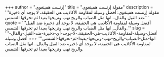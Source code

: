 +++
author = "إرنست همينغوي"
title = "مقولة إرنست همينغوي"
description = '''مقولة إرنست همينغوي: أفضل وسيلة لمقاومة الأكاذيب هي الحقيقة، لا يوجد أي ذخيرة ضد القيل والقال.. انها مثل الضباب والريح تهب وتزيحها بعيدا ثم تحرقها الشمس.'''
quote = '''أفضل وسيلة لمقاومة الأكاذيب هي الحقيقة، لا يوجد أي ذخيرة ضد القيل والقال.. انها مثل الضباب والريح تهب وتزيحها بعيدا ثم تحرقها الشمس.'''
slug = '''أفضل-وسيلة-لمقاومة-الأكاذيب-هي-الحقيقة،-لا-يوجد-أي-ذخيرة-ضد-القيل-والقال-انها-مثل-الضباب-والريح-تهب-وتزيحها-بعيدا-ثم-تحرقها-الشمس'''
+++
أفضل وسيلة لمقاومة الأكاذيب هي الحقيقة، لا يوجد أي ذخيرة ضد القيل والقال.. انها مثل الضباب والريح تهب وتزيحها بعيدا ثم تحرقها الشمس.

